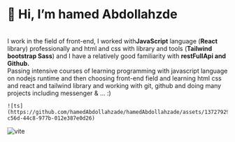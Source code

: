    <h1>👋 Hi, I’m hamed Abdollahzde</h1>
    <br />
    <b></b>
    I work in the field of front-end, I worked with<b>JavaScript</b> language
    (<b>React</b> library) professionally and html and css with library and
    tools (<b>Tailwind bootstrap Sass</b>) and I have a relatively good
    familiarity with <b>restFullApi and Github.</b>
    <br />
    Passing intensive courses of learning programming with javascript language
    on nodejs runtime and then choosing front-end field and learning html css
    and react and tailwind library and working with git, github and doing many
    projects including messenger & ... :)
    
    ![ts](https://github.com/hamedAbdollahzade/hamedAbdollahzade/assets/137279292/dc171ebd-c56d-44c8-977b-012e387e0d26)

![vite](https://github.com/hamedAbdollahzade/hamedAbdollahzade/assets/137279292/3f72ed31-a2dc-4eb6-bbb0-4382cd34ce0c)
